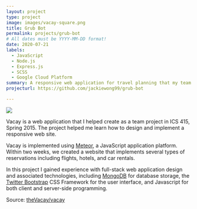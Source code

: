 ```yaml
---
layout: project
type: project
image: images/vacay-square.png
title: Grub Bot
permalink: projects/grub-bot
# All dates must be YYYY-MM-DD format!
date: 2020-07-21
labels:
  - JavaScript
  - Node.js
  - Express.js
  - SCSS
  - Google Cloud Platform
summary: A responsive web application for travel planning that my team developed in ICS 415.
projecturl: https://github.com/jackiewong99/grub-bot

---
```


<img class="ui medium right floated rounded image" src="../images/vacay-home-page.png">

Vacay is a web application that I helped create as a team project in ICS 415, Spring 2015. The project helped me learn how to design and implement a responsive web site.

Vacay is implemented using [Meteor](http://meteor.com), a JavaScript application platform. Within two weeks, we created a website that implements several types of reservations including flights, hotels, and car rentals.

In this project I gained experience with full-stack web application design and associated technologies, including [MongoDB](http://mongodb.com) for database storage, the [Twitter Bootstrap](http://getbootstrap.com/) CSS Framework for the user interface, and Javascript for both client and server-side programming. 
 
Source: <a href="https://github.com/theVacay/vacay"><i class="large github icon"></i>theVacay/vacay</a>
